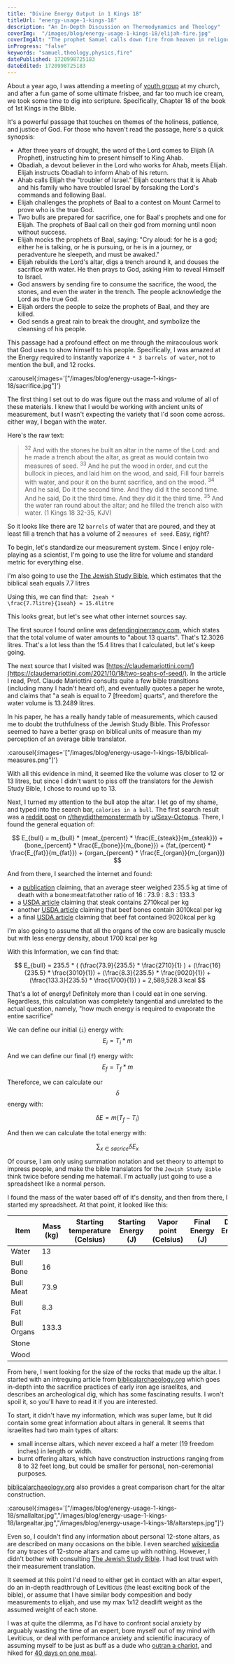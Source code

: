 ```yaml
---
title: "Divine Energy Output in 1 Kings 18"
titleUrl: "energy-usage-1-kings-18"
description: "An In-Depth Discussion on Thermodynamics and Theology"
coverImg:  "/images/blog/energy-usage-1-kings-18/elijah-fire.jpg"
coverImgAlt: "The prophet Samuel calls down fire from heaven in religous iconography"
inProgress: "false"
keywords: "samuel,theology,physics,fire"
datePublished: 1720998725183
dateEdited: 1720998725183
---
```


About a year ago, I was attending a meeting of [youth group](https://en.wikipedia.org/wiki/Youth_ministry) at my church, and after a fun game of some ultimate frisbee, and far too much ice cream, we took some time to dig into scripture. Specifically, Chapter 18 of the book of 1st Kings in the Bible. 

It's a powerful passage that touches on themes of the holiness, patience, and justice of God. For those who haven't read the passage, here's a quick synopsis:

- After three years of drought, the word of the Lord comes to Elijah (A Prophet), instructing him to present himself to King Ahab.
- Obadiah, a devout believer in the Lord who works for Ahab, meets Elijah. Elijah instructs Obadiah to inform Ahab of his return.
- Ahab calls Elijah the "troubler of Israel." Elijah counters that it is Ahab and his family who have troubled Israel by forsaking the Lord's commands and following Baal.
- Elijah challenges the prophets of Baal to a contest on Mount Carmel to prove who is the true God.
- Two bulls are prepared for sacrifice, one for Baal's prophets and one for Elijah. The prophets of Baal call on their god from morning until noon without success.
- Elijah mocks the prophets of Baal, saying: "Cry aloud: for he is a god; either he is talking, or he is pursuing, or he is in a journey, or peradventure he sleepeth, and must be awaked."
- Elijah rebuilds the Lord's altar, digs a trench around it, and douses the sacrifice with water. He then prays to God, asking Him to reveal Himself to Israel.
- God answers by sending fire to consume the sacrifice, the wood, the stones, and even the water in the trench. The people acknowledge the Lord as the true God.
- Elijah orders the people to seize the prophets of Baal, and they are killed.
- God sends a great rain to break the drought, and symbolize the cleansing of his people.

This passage had a profound effect on me through the miracoulous work that God uses to show himself to his people. Specifically, I was amazed at the Energy required to instantly vaporize `4 * 3 barrels of water`, not to mention the bull, and 12 rocks.

:carousel{:images='["/images/blog/energy-usage-1-kings-18/sacrifice.jpg"]'} 

The first thing I set out to do was figure out the mass and volume of all of these materials. I knew that I would be working with ancient units of measurement, but I wasn't expecting the variety that I'd soon come across. either way, I began with the water.

Here's the raw text:
><sup>32</sup> And with the stones he built an altar in the name of the Lord: and he made a trench about the altar, as great as would contain two measures of seed. <sup>33</sup> And he put the wood in order, and cut the bullock in pieces, and laid him on the wood, and said, Fill four barrels with water, and pour it on the burnt sacrifice, and on the wood. <sup>34</sup> And he said, Do it the second time. And they did it the second time. And he said, Do it the third time. And they did it the third time. <sup>35</sup> And the water ran round about the altar; and he filled the trench also with water. (1 Kings 18 32-35, KJV)

So it looks like there are 12 `barrels` of water that are poured, and they at least fill a trench that has a volume of 2 `measures of seed`. Easy, right? 

To begin, let's standardize our measurement system. Since I enjoy role-playing as a scientist, I'm going to use the litre for volume and standard metric for everything else.

I'm also going to use the [The Jewish Study Bible](https://archive.org/details/isbn_9780195297515/), which estimates that the  biblical seah equals 7.7 litres

Using this, we can find that: <code class="language-math"> 2seah * \frac{7.7litre}{1seah} = 15.4litre </code>

This looks great, but let's see what other internet sources say.

The first source I found online was [defendinginerrancy.com](https://defendinginerrancy.com/bible-solutions/1_Kings_18.32-35.php), which states that the total volume of water amounts to "about 13 quarts". That's 12.3026 litres. That's a lot less than the 15.4 litres that I calculated, but let's keep going.

The next source that I visited was [https://claudemariottini.com/](https://claudemariottini.com/2021/10/18/two-seahs-of-seed/). In the article I read, Prof. Claude Mariottini consults quite a few bible transltions (including many I hadn't heard of), and eventually quotes a paper he wrote, and claims that "a seah is equal to 7 \[freedom\] quarts", and therefore the water volume is 13.2489 litres.

In his paper, he has a really handy table of measurements, which caused me to doubt the truthfulness of the Jewish Study Bible. This Professor seemed to have a better grasp on biblical units of measure than my perception of an average bible translator.


:carousel{:images='["/images/blog/energy-usage-1-kings-18/biblical-measures.png"]'} 


With all this evidence in mind, it seemed like the volume was closer to 12 or 13 litres, but since I didn't want to piss off the translators for the Jewish Study Bible, I chose to round up to 13.

Next, I turned my attention to the bull atop the altar. I let go of my shame, and typed into the search bar, `calories in a bull`. The first search result was a [reddit post](https://www.reddit.com/r/theydidthemonstermath/comments/a8ha9r/how_many_calories_are_in_a_whole_cow/?rdt=51992) on [r/theydidthemonstermath](https://www.reddit.com/r/theydidthemonstermath/) by [u/Sexy-Octopus](https://www.reddit.com/user/Sexy-Octopus/). There, I found  the general equation of:

$$
  E_{bull} = m_{bull} * (meat_{percent} * \frac{E_{steak}}{m_{steak}}) +
  (bone_{percent} * \frac{E_{bone}}{m_{bone}}) +
  (fat_{percent} * \frac{E_{fat}}{m_{fat}}) +
  (organ_{percent} * \frac{E_{organ}}{m_{organ}})
$$

And from there, I searched the internet and found:

- a [publication](https://www.researchgate.net/figure/Proportion-of-carcass-components-meat-bone-fat-and-meat-bone-ratio-of-crossbred_tbl1_272773598) claiming, that an average steer weighed 235.5 kg at time of death with a bone:meat:fat:other ratio of 16 : 73.9 : 8.3 : 133.3
- a [USDA article](https://fdc.nal.usda.gov/fdc-app.html#/food-details/172164/nutrients) claiming that steak contains 2710kcal per kg
- another [USDA article](https://fdc.nal.usda.gov/fdc-app.html#/food-details/2630491/nutrients) claiming that beef bones contain 3010kcal per kg
- a final [USDA article](https://fdc.nal.usda.gov/fdc-app.html#/food-details/171400/nutrients) claiming that beef fat contained  9020kcal per kg

I'm also going to assume that all the organs of the cow are basically muscle but with less energy density, about 1700 kcal per kg

With this Information, we can find that:

$$
  E_{bull} = 235.5 * (
  (\frac{73.9}{235.5} * \frac{2710}{1} ) +
  (\frac{16}{235.5} * \frac{3010}{1}) +
  (\frac{8.3}{235.5} * \frac{9020}{1}) +
  (\frac{133.3}{235.5} * \frac{1700}{1}) )
   = 2,589,528.3 kcal
$$

That's a lot of energy! Definitely more than I could eat in one serving. Regardless, this calculation was completely tangential and unrelated to the actual question, namely, "how much energy is required to evaporate the entire sacrifice"

We can define our initial (`i`) energy with:
$$
E_i = T_i * m
$$

And we can define our final (`f`) energy with:
$$
E_f = T_f * m
$$

Thereforce, we can calculate our $$ \delta $$ energy with:

$$
\delta E = m ( T_f - T_i )
$$

And then we can calculate the total energy with:

$$
\displaystyle\sum_{x \in sacrice} \delta E_x
$$

Of course, I am only using summation notation and set theory to attempt to impress people, and make the bible translators for the `Jewish Study Bible` think twice before sending me hatemail. I'm actually just going to use a spreadsheet like a normal person.

I found the mass of the water based off of it's density, and then from there, I started my spreadsheet. At that point, it looked like this:

| Item       | Mass (kg) | Starting temperature (Celsius) | Starting Energy (J) | Vapor point (Celsius) | Final Energy (J) | Delta Energy (J) |
|------------|-----------|--------------------------------|----------------------|------------------------|-----------------|------------------|
| Water      | 13        |                                |                      |                        |                 |                  |
| Bull Bone  | 16        |                                |                      |                        |                 |                  |
| Bull Meat  | 73.9      |                                |                      |                        |                 |                  |
| Bull Fat   | 8.3       |                                |                      |                        |                 |                  |
| Bull Organs| 133.3     |                                |                      |                        |                 |                  |
| Stone      |           |                                |                      |                        |                 |                  |
| Wood       |           |                                |                      |                        |                 |                  |

From here, I went looking for the size of the rocks that made up the altar. I started with an intreguing article from [biblicalarchaeology.org](https://library.biblicalarchaeology.org/article/has-joshuas-altar-been-found-on-mt-ebal/) which goes in-depth into the sacrifice practices of early iron age israelites, and describes an archeological dig, which has some fascinating results. I won't spoil it, so you'll have to read it if you are interested. 

To start, it didn't have my information, which was super lame, but It did contain some great information about altars in general. It seems that israelites had two main types of altars: 

- small incense altars, which never exceed a half a meter (19 freedom inches) in length or width.
- burnt offering altars, which have construction instructions ranging from 8 to 32 feet long, but could be smaller for personal, non-ceremonial purposes.

[biblicalarchaeology.org](https://library.biblicalarchaeology.org/article/has-joshuas-altar-been-found-on-mt-ebal/) also provides a great comparison chart for the altar construction.

:carousel{:images='["/images/blog/energy-usage-1-kings-18/smallaltar.jpg","/images/blog/energy-usage-1-kings-18/largealtar.jpg","/images/blog/energy-usage-1-kings-18/altarsteps.jpg"]'} 

Even so, I couldn't find any information about personal 12-stone altars, as are described on many occasions on the bible. I even searched [wikipedia](https://en.wikipedia.org/wiki/Altar_(Bible)#:~:text=Altars%20(Hebrew:%20%D7%9E%D6%B4%D7%96%D6%B0%D7%91%D6%B5%D6%BC%D7%97%D6%B7%2C%20m%C4%ABzb%C4%93a%E1%B8%A5,4;%2023:8).) for any traces of 12-stone altars and came up with nothing. However, I didn't bother with consulting [The Jewish Study Bible](https://jewishstudybible.com/altars/). I had lost trust with their measurement translation.

It seemed at this point I'd need to either get in contact with an altar expert, do an in-depth readthrough of Leviticus (the least exciting book of the bible), or assume that I have similar body compesition and body measurements to elijah, and use my max 1x12 deadlift weight as the assumed weight of each stone.

I was at quite the dilemma, as I'd have to confront social anxiety by arguably wasting the time of an expert, bore myself out of my mind with Leviticus, or deal with performance anxiety and scientific inacuracy of assuming myself to be just as buff as a dude who [outran a chariot](https://www.biblegateway.com/passage/?search=1+Kings+18%3A44-48&version=KJV), and hiked for [40 days on one meal](https://www.biblegateway.com/passage/?search=1+Kings+19%3A6-8&version=KJV).








